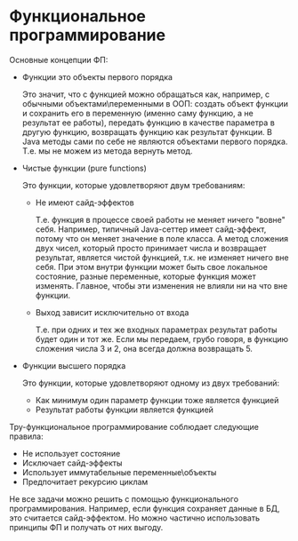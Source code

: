 # Функциональное программирование

Основные концепции ФП:

* Функции это объекты первого порядка

  Это значит, что с функцией можно обращаться как, например, с обычными объектами\переменными в ООП: создать объект функции и сохранить его в переменную (именно саму функцию, а не результат ее работы), передать функцию в качестве параметра в другую функцию, возвращать функцию как результат функции. В Java методы сами по себе не являются объектами первого порядка. Т.е. мы не можем из метода вернуть метод.

* Чистые функции (pure functions)

  Это функции, которые удовлетворяют двум требованиям:

  * Не имеют сайд-эффектов

    Т.е. функция в процессе своей работы не меняет ничего "вовне" себя. Например, типичный Java-сеттер имеет сайд-эффект, потому что он меняет значение в поле класса. А метод сложения двух чисел, который просто принимает числа и возвращает результат, является чистой функцией, т.к. не изменяет ничего вне себя. При этом внутри функции может быть свое локальное состояние, разные переменные, которые функция может изменять. Главное, чтобы эти изменения не влияли ни на что вне функции.

  * Выход зависит исключительно от входа

    Т.е. при одних и тех же входных параметрах результат работы будет один и тот же. Если мы передаем, грубо говоря, в функцию сложения числа 3 и 2, она всегда должна возвращать 5.

* Функции высшего порядка

  Это функции, которые удовлетворяют одному из двух требований:

  * Как минимум один параметр функции тоже является функцией
  * Результат работы функции является функцией

Тру-функциональное программирование соблюдает следующие правила:

* Не использует состояние
* Исключает сайд-эффекты
* Использует иммутабельные переменные\объекты
* Предпочитает рекурсию циклам

Не все задачи можно решить с помощью функционального программирования. Например, если функция сохраняет данные в БД, это считается сайд-эффектом. Но можно частично использовать принципы ФП и получать от них выгоду.
